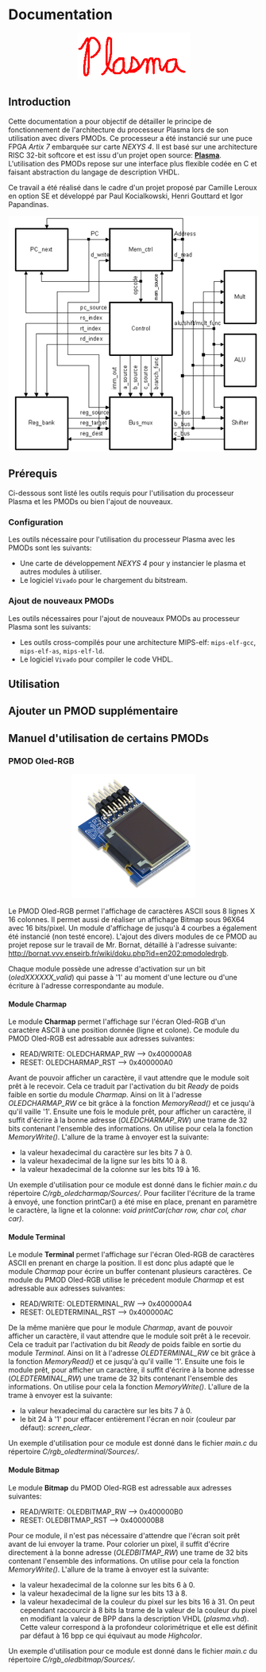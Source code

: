 # Documentation

<p align="center">
  <img src="SRC/plasma.gif">
</p>

## Introduction
Cette documentation a pour objectif de détailler le principe de fonctionnement de l'architecture du processeur Plasma lors de son utilisation avec divers PMODs. Ce processeur a été instancié sur une puce FPGA *Artix 7* embarquée sur carte *NEXYS 4*. Il est basé sur une architecture RISC 32-bit softcore et est issu d'un projet open source: [**Plasma**](http://opencores.org/project,plasma). L'utilisation des PMODs repose sur une interface plus flexible codée en C et faisant abstraction du langage de description VHDL.

Ce travail a été réalisé dans le cadre d'un projet proposé par Camille Leroux en option SE et développé par Paul Kocialkowski, Henri Gouttard et Igor Papandinas.

<p align="center">
  <img src="SRC/architecture.gif">
</p>

## Prérequis
Ci-dessous sont listé les outils requis pour l'utilisation du processeur Plasma et les PMODs ou bien l'ajout de nouveaux.

### Configuration
Les outils nécessaire pour l'utilisation du processeur Plasma avec les PMODs sont les suivants:
  * Une carte de développement *NEXYS 4* pour y instancier le plasma et autres modules à utiliser.
  * Le logiciel `Vivado` pour le chargement du bitstream.

### Ajout de nouveaux PMODs
Les outils nécessaires pour l'ajout de nouveaux PMODs au processeur Plasma sont les suivants:
  * Les outils cross-compilés pour une architecture MIPS-elf: `mips-elf-gcc`, `mips-elf-as`, `mips-elf-ld`.
  * Le logiciel `Vivado` pour compiler le code VHDL.


## Utilisation

## Ajouter un PMOD supplémentaire

## Manuel d'utilisation de certains PMODs



### PMOD Oled-RGB

<p align="center">
  <img src="SRC/OLEDrgb.png" alt="Oled-RGB" height="250" width="250">
</p>

Le PMOD Oled-RGB permet l'affichage de caractères ASCII sous 8 lignes X 16 colonnes. Il permet aussi de réaliser un affichage Bitmap sous 96X64 avec 16 bits/pixel. Un module d'affichage de jusqu'à 4 courbes a également été instancié (non testé encore).
L'ajout des divers modules de ce PMOD au projet repose sur le travail de Mr. Bornat, détaillé à l'adresse suivante: http://bornat.vvv.enseirb.fr/wiki/doku.php?id=en202:pmodoledrgb.

Chaque module possède une adresse d'activation sur un bit (*oledXXXXXX_valid*) qui passe à '1' au moment d'une lecture ou d'une écriture à l'adresse correspondante au module.


#### Module Charmap
Le module **Charmap** permet l'affichage sur l'écran Oled-RGB d'un caractère ASCII à une position donnée (ligne et colone).
Ce module du PMOD Oled-RGB est adressable aux adresses suivantes:
  * READ/WRITE: OLEDCHARMAP_RW    --> 0x400000A8
  * RESET:      OLEDCHARMAP_RST   --> 0x400000A0

Avant de pouvoir afficher un caractère, il vaut attendre que le module soit prêt à le recevoir. Cela ce traduit par l'activation du bit *Ready* de poids faible en sortie du module *Charmap*. Ainsi on lit à l'adresse *OLEDCHARMAP_RW* ce bit grâce à la fonction *MemoryRead()* et ce jusqu'à qu'il vaille '1'.
Ensuite une fois le module prêt, pour afficher un caractère, il suffit d'écrire à la bonne adresse (*OLEDCHARMAP_RW*) une trame de 32 bits contenant l'ensemble des informations. On utilise pour cela la fonction *MemoryWrite()*.
L'allure de la trame à envoyer est la suivante:
  * la valeur hexadecimal du caractère sur les bits 7 à 0.
  * la valeur hexadecimal de la ligne sur les bits 10 à 8.
  * la valeur hexadecimal de la colonne sur les bits 19 à 16.

Un exemple d'utilisation pour ce module est donné dans le fichier *main.c* du répertoire *C/rgb_oledcharmap/Sources/*.
Pour faciliter l'écriture de la trame à envoyé, une fonction printCar() a été mise en place, prenant en paramètre le caractère, la ligne et la colonne: *void printCar(char row, char col, char car)*.

#### Module Terminal
Le module **Terminal** permet l'affichage sur l'écran Oled-RGB de caractères ASCII en prenant en charge la position. Il est donc plus adapté que le module *Charmap* pour écrire un buffer contenant plusieurs caractères.
Ce module du PMOD Oled-RGB utilise le précedent module *Charmap* et est adressable aux adresses suivantes:
  * READ/WRITE: OLEDTERMINAL_RW   --> 0x400000A4
  * RESET:      OLEDTERMINAL_RST  --> 0x400000AC

De la même manière que pour le module *Charmap*, avant de pouvoir afficher un caractère, il vaut attendre que le module soit prêt à le recevoir. Cela ce traduit par l'activation du bit *Ready* de poids faible en sortie du module *Terminal*. Ainsi on lit à l'adresse *OLEDTERMINAL_RW* ce bit grâce à la fonction *MemoryRead()* et ce jusqu'à qu'il vaille '1'.
Ensuite une fois le module prêt, pour afficher un caractère, il suffit d'écrire à la bonne adresse (*OLEDTERMINAL_RW*) une trame de 32 bits contenant l'ensemble des informations. On utilise pour cela la fonction *MemoryWrite()*.
L'allure de la trame à envoyer est la suivante:
  * la valeur hexadecimal du caractère sur les bits 7 à 0.
  * le bit 24 à '1' pour effacer entièrement l'écran en noir (couleur par défaut): *screen_clear*.

Un exemple d'utilisation pour ce module est donné dans le fichier *main.c* du répertoire *C/rgb_oledterminal/Sources/*.

#### Module Bitmap
Le module **Bitmap** du PMOD Oled-RGB est adressable aux adresses suivantes:
  * READ/WRITE: OLEDBITMAP_RW     --> 0x400000B0
  * RESET:      OLEDBITMAP_RST    --> 0x400000B8

Pour ce module, il n'est pas nécessaire d'attendre que l'écran soit prêt avant de lui envoyer la trame. Pour colorier un pixel, il suffit d'écrire directement à la bonne adresse (*OLEDBITMAP_RW*) une trame de 32 bits contenant l'ensemble des informations. On utilise pour cela la fonction *MemoryWrite()*.
L'allure de la trame à envoyer est la suivante:
  * la valeur hexadecimal de la colonne sur les bits 6 à 0.
  * la valeur hexadecimal de la ligne sur les bits 13 à 8.
  * la valeur hexadecimal de la couleur du pixel sur les bits 16 à 31.
On peut cependant raccourcir à 8 bits la trame de la valeur de la couleur du pixel en modifiant la valeur de BPP dans la description VHDL (*plasma.vhd*). Cette valeur correspond à la profondeur colorimétrique et elle est définit par défaut à 16 bpp ce qui équivaut au mode *Highcolor*. 

Un exemple d'utilisation pour ce module est donné dans le fichier *main.c* du répertoire *C/rgb_oledbitmap/Sources/*.
